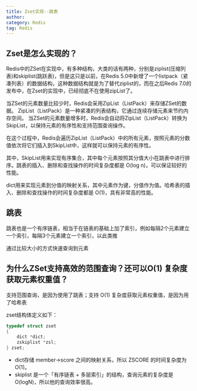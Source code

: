 ```yaml
---
title: Zset实现--跳表
author:
category: Redis
tag: Redis
---
```


## Zset是怎么实现的？

Redis中的ZSet在实现中，有多种结构，大类的话有两种，分别是ziplist(压缩列表)和skiplist(跳跃表)，但是这只是以前，在Redis
5.0中新增了一个listpack（紧凑列表）的数据结构，这种数据结构就是为了替代ziplist的，而在之后Redis
7.0的发布中，在Zset的实现中，已经彻底不在使用zipList了。

当ZSet的元素数量比较少时，Redis会采用ZipList（ListPack）来存储ZSet的数据。
ZipList（ListPack）是一种紧凑的列表结构，它通过连续存储元素来节约内存空间。
当ZSet的元素数量增多时，Redis会自动将ZipList（ListPack）转换为SkipList，以保持元素的有序性和支持范围查询操作。

在这个过程中，Redis会遍历ZipList（ListPack）中的所有元素，按照元素的分数值依次将它们插入到SkipList中，这样就可以保持元素的有序性。

其中，SkipList用来实现有序集合，其中每个元素按照其分值大小在跳表中进行排序。跳表的插入、删除和查找操作的时间复杂度都是 O(log
n)，可以保证较好的性能。

dict用来实现元素到分值的映射关系，其中元素作为键，分值作为值。哈希表的插入、删除和查找操作的时间复杂度都是 O(1)，具有非常高的性能。

## 跳表

跳表也是一个有序链表，相当于在链表的基础上加了索引，例如每隔2个元素建立一个索引，每隔3个元素建立一个索引，以此类推

通过比较大小的方式快速查询到元素

## 为什么ZSet支持高效的范围查询？还可以O(1) 复杂度获取元素权重值？

支持范围查询，是因为使用了跳表；支持 O(1) 复杂度获取元素权重值，是因为用了哈希表

zset结构体定义如下：

```c
typedef struct zset 
{ 
    dict *dict; 
    zskiplist *zsl;
} zset;
```

- dict存储 member->score 之间的映射关系，所以 ZSCORE 的时间复杂度为 O(1)。
- skiplist 是一个「有序链表 + 多层索引」的结构，查询元素的复杂度是 O(logN)，所以他的查询效率很高。